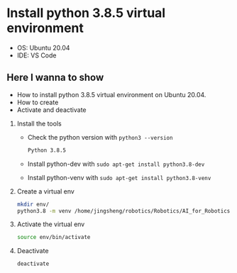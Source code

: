 <!--
 * @Author: Jingsheng Lyu
 * @Date: 2021-02-09 22:07:49
 * @LastEditors: Jingsheng Lyu
 * @LastEditTime: 2021-02-09 22:07:50
 * @FilePath: /Robotics/AI_for_Robotics/README.md
 * @Github: https://github.com/jingshenglyu
 * @Web: https://jingshenglyu.github.io/
 * @E-Mail: jingshenglyu@gmail.com
-->
# Install python 3.8.5 virtual environment

* OS: Ubuntu 20.04
* IDE: VS Code

## Here I wanna to show

* How to install python 3.8.5 virtual environment on Ubuntu 20.04.
* How to create
* Activate and deactivate

1. Install the tools

    * Check the python version with `python3 --version`
  
        ```bash
        Python 3.8.5
        ```

    * Install python-dev with `sudo apt-get install python3.8-dev`

    * Install python-venv with `sudo apt-get install python3.8-venv`

2. Create a virtual env

    ```bash
    mkdir env/
    python3.8 -m venv /home/jingsheng/robotics/Robotics/AI_for_Robotics/env/
    ```

3. Activate the virtual env

    ```bash
    source env/bin/activate
    ```

4. Deactivate

    ```bash
    deactivate
    ```